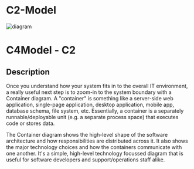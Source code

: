 # C2-Model

![diagram](https://www.plantuml.com/plantuml/svg/0/7SrF2y8W7CRnk-1xMBSwg12TEYtMgC3-73QYqt1gRU1Kz6VrydDTltnudZA2290cKmmkfAWbyKR0quM9o3L6Yz5AavGk1W0Vjum5yQ6l4ORKPnoaiw0jKEac9bGOXNsRv1EhDkHcX8Nsp5cUqn5owgfPVu7wV8SHHdptkBPDTpyrnuxNX_goNwxcNcgh_kG7)

# C4Model - C2

## Description
Once you understand how your system fits in to the overall IT environment, a really useful next step is to zoom-in to the system boundary with a Container diagram. A "container" is something like a server-side web application, single-page application, desktop application, mobile app, database schema, file system, etc. Essentially, a container is a separately runnable/deployable unit (e.g. a separate process space) that executes code or stores data.

The Container diagram shows the high-level shape of the software architecture and how responsibilities are distributed across it. It also shows the major technology choices and how the containers communicate with one another. It's a simple, high-level technology focussed diagram that is useful for software developers and support/operations staff alike.
